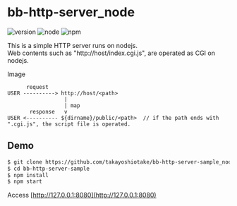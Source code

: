 # bb-http-server_node

![version](http://img.shields.io/badge/ver.-0.0.4-blue.svg?style=flat
)
![node](http://img.shields.io/badge/node-v6.7.0-green.svg?style=flat
)
![npm](http://img.shields.io/badge/npm-v3.10.5-green.svg?style=flat
)


This is a simple HTTP server runs on nodejs.  
Web contents such as "http://host/index.cgi.js", are operated as CGI on nodejs.

Image

```
      request
USER ----------> http://host/<path>
                  |
                  | map
       response   v
USER <---------- ${dirname}/public/<path>  // if the path ends with ".cgi.js", the script file is operated.
```

## Demo

```bash
$ git clone https://github.com/takayoshiotake/bb-http-server-sample_node.git bb-http-server-sample
$ cd bb-http-server-sample
$ npm install
$ npm start
```

Access [http://127.0.0.1:8080](http://127.0.0.1:8080)
